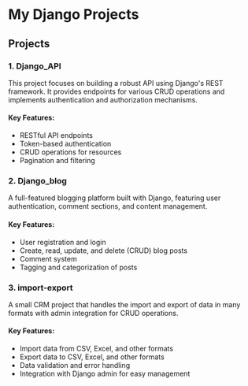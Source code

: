 # My Django Projects

## Projects

### 1. Django_API
This project focuses on building a robust API using Django's REST framework. It provides endpoints for various CRUD operations and implements authentication and authorization mechanisms.

#### Key Features:
- RESTful API endpoints
- Token-based authentication
- CRUD operations for resources
- Pagination and filtering

### 2. Django_blog
A full-featured blogging platform built with Django, featuring user authentication, comment sections, and content management.

#### Key Features:
- User registration and login
- Create, read, update, and delete (CRUD) blog posts
- Comment system
- Tagging and categorization of posts

### 3. import-export
A small CRM project that handles the import and export of data in many formats with admin integration for CRUD operations.

#### Key Features:
- Import data from CSV, Excel, and other formats
- Export data to CSV, Excel, and other formats
- Data validation and error handling
- Integration with Django admin for easy management
